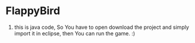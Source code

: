 # FlappyBird


1. this is java code, So You have to open download the project and simply import it in eclipse, then You can run the game. :)